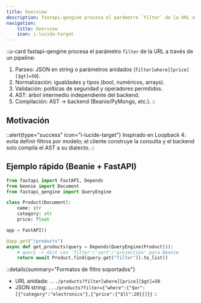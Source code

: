 ```yaml
---
title: Overview
description: fastapi-qengine procesa el parámetro `filter` de la URL a través de un pipeline.
navigation:
    title: Overview
    icon: i-lucide-target
---
```


::u-card
fastapi-qengine procesa el parámetro `filter` de la URL a través de un pipeline:

1) Parseo: JSON en string o parámetros anidados (`filter[where][price][$gt]=50`).
2) Normalización: igualdades y tipos (bool, numéricos, arrays).
3) Validación: políticas de seguridad y operadores permitidos.
4) AST: árbol intermedio independiente del backend.
5) Compilación: AST → backend (Beanie/PyMongo, etc.).
::

## Motivación

::alert{type="success" icon="i-lucide-target"}
Inspirado en Loopback 4: evita definir filtros por modelo; el cliente construye la consulta y el backend solo compila el AST a su dialecto.
::

## Ejemplo rápido (Beanie + FastAPI)

```python [app.py]
from fastapi import FastAPI, Depends
from beanie import Document
from fastapi_qengine import QueryEngine

class Product(Document):
    name: str
    category: str
    price: float

app = FastAPI()

@app.get("/products")
async def get_products(query = Depends(QueryEngine(Product))):
    # query -> dict con 'filter'/'sort'/'projection' para Beanie
    return await Product.find(query.get("filter")).to_list()
```

::details{summary="Formatos de filtro soportados"}
- URL anidada: `.../products?filter[where][price][$gt]=50`
- JSON string: `.../products?filter={"where":{"$or":[{"category":"electronics"},{"price":{"$lt":20}}]}}`
::
